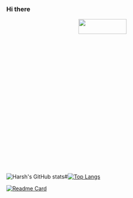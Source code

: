 
### Hi there 
<p align="center">
    <a href="https://cristianmarint.github.io/DEPORCO/"><img src="https://imgur.com/nuQbn48.gif" width="50%" height="10%" ></a>
</p>

![Harsh's GitHub stats](https://github-readme-stats.vercel.app/api?username=HarshSinha18&theme=vision-friendly-dark&show_icons=true)#[![Top Langs](https://github-readme-stats.vercel.app/api/top-langs/?username=HarshSinha18)](https://github.com/HarshSinha18/github-readme-stats)

[![Readme Card](https://github-readme-stats.vercel.app/api/pin/?username=HarshSinha18&repo=github-readme-stats)](https://github.com/HarshSinha18/github-readme-stats)


